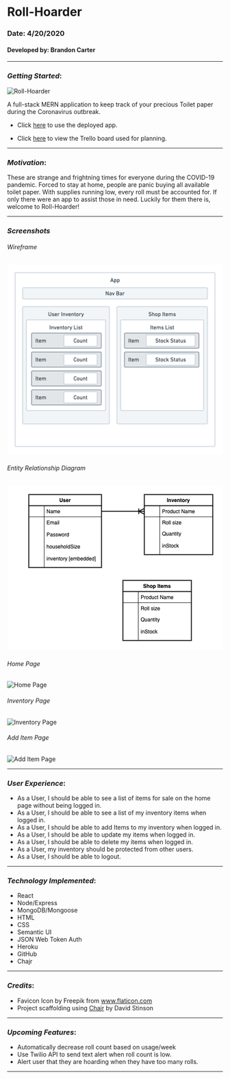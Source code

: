 # Roll-Hoarder

### Date: 4/20/2020

#### Developed by: Brandon Carter
___________________________

### _Getting Started_:

![Roll-Hoarder](https://)

A full-stack MERN application to keep track of your precious Toilet paper during the Coronavirus outbreak.
  
* Click [here](https://roll-hoarder.herokuapp.com/) to use the deployed app.

* Click [here](https://trello.com/b/PomVEGpQ/project-4-rollout) to view the Trello board used for planning.
_________________________________

### _Motivation_:

These are strange and frightning times for everyone during the COVID-19 pandemic. Forced to stay at home, people are panic buying all available toilet paper. With supplies running low, every roll must be accounted for. If only there were an app to assist those in need. Luckily for them there is, welcome to Roll-Hoarder!
_________________________________

### ***Screenshots***

###### Wireframe
![Wireframe](public/images/Wireframe.png)

###### Entity Relationship Diagram
![ERD](public/images/ERD.png)

###### Home Page
![Home Page](public/images/Screenshot_Home.png)

###### Inventory Page
![Inventory Page](public/images/Screenshot_Inventory.png)

###### Add Item Page
![Add Item Page](public/images/Screenshot_Add.png)

_________________________________

### _User Experience_:

* As a User, I should be able to see a list of items for sale on the home page without being logged in.
* As a User, I should be able to see a list of my inventory items when logged in.
* As a User, I should be able to add Items to my inventory when logged in.
* As a User, I should be able to update my items when logged in.
* As a User, I should be able to delete my items when logged in.
* As a User, my inventory should be protected from other users.
* As a User, I should be able to logout.
_________________________________

### _Technology Implemented_:

* React
* Node/Express
* MongoDB/Mongoose
* HTML
* CSS
* Semantic UI
* JSON Web Token Auth
* Heroku
* GitHub
* Chajr
_________________________________

### _Credits_:

* Favicon Icon by Freepik from www.flaticon.com
* Project scaffolding using [Chajr](https://github.com/DavidStinson/chajr) by David Stinson
_________________________________
### _Upcoming Features_:

* Automatically decrease roll count based on usage/week
* Use Twilio API to send text alert when roll count is low.
* Alert user that they are hoarding when they have too many rolls.
_________________________________
